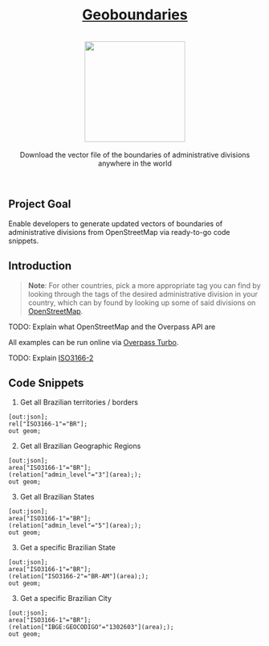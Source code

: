 <h1 align="center"><a href="https://github.com/Paguiar735/geoboundaries">Geoboundaries</a></h1>

<p align="center">
    <br>
  <a href="https://pixabay.com/pt/vectors/brasil-geografia-mapa-estados-153881/">
    <img src="https://cdn.pixabay.com/photo/2013/07/12/18/47/brazil-153881_960_720.png" width="200px" height="200px"/>
  </a>
  <br><br>
    Download the vector file of the boundaries of administrative divisions anywhere in the world
  <br>
</p>

<br>

## Project Goal

Enable developers to generate updated vectors of boundaries of administrative divisions from OpenStreetMap via ready-to-go code snippets.

## Introduction

> **Note**: For other countries, pick a more appropriate tag you can find by looking through the tags of the desired administrative division in your country, which can by found by looking up some of said divisions on [OpenStreetMap](https://openstreetmap.org/).

TODO: Explain what OpenStreetMap and the Overpass API are

All examples can be run online via [Overpass Turbo](https://overpass-turbo.eu/).

TODO: Explain [ISO3166-2](https://pt.wikipedia.org/wiki/ISO_3166-2:BR)

## Code Snippets

1. Get all Brazilian territories / borders

```
[out:json];
rel["ISO3166-1"="BR"];
out geom;
```

2. Get all Brazilian Geographic Regions

```
[out:json];
area["ISO3166-1"="BR"];
(relation["admin_level"="3"](area););
out geom;
```

3. Get all Brazilian States

```
[out:json];
area["ISO3166-1"="BR"];
(relation["admin_level"="5"](area););
out geom;
```

3. Get a specific Brazilian State

```
[out:json];
area["ISO3166-1"="BR"];
(relation["ISO3166-2"="BR-AM"](area););
out geom;
```

3. Get a specific Brazilian City

```
[out:json];
area["ISO3166-1"="BR"];
(relation["IBGE:GEOCODIGO"="1302603"](area););
out geom;
```